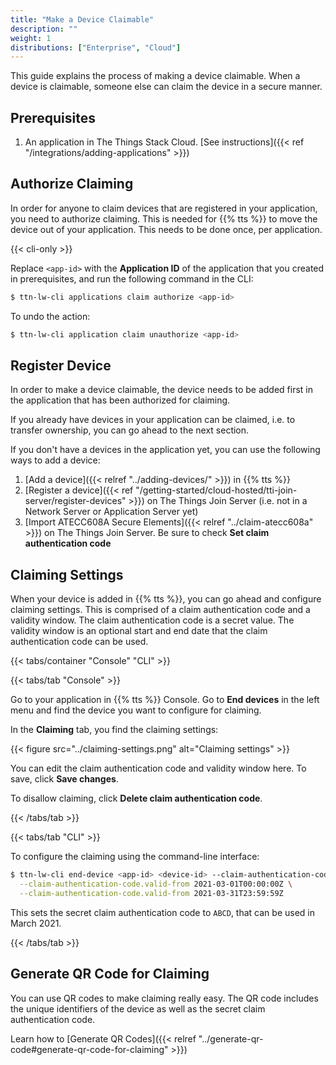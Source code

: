 ```yaml
---
title: "Make a Device Claimable"
description: ""
weight: 1
distributions: ["Enterprise", "Cloud"]
--- 
```


This guide explains the process of making a device claimable. When a device is claimable, someone else can claim the device in a secure manner.

<!--more-->

## Prerequisites

1. An application in The Things Stack Cloud. [See instructions]({{< ref "/integrations/adding-applications" >}})

## Authorize Claiming

In order for anyone to claim devices that are registered in your application, you need to authorize claiming. This is needed for {{% tts %}} to move the device out of your application. This needs to be done once, per application.

{{< cli-only >}}

Replace `<app-id>` with the **Application ID** of the application that you created in prerequisites, and run the following command in the CLI:

```bash
$ ttn-lw-cli applications claim authorize <app-id>
```

To undo the action:

```bash
$ ttn-lw-cli application claim unauthorize <app-id>
```

## Register Device

In order to make a device claimable, the device needs to be added first in the application that has been authorized for claiming.

If you already have devices in your application can be claimed, i.e. to transfer ownership, you can go ahead to the next section.

If you don't have a devices in the application yet, you can use the following ways to add a device:

1. [Add a device]({{< relref "../adding-devices/" >}}) in {{% tts %}}
2. [Register a device]({{< ref "/getting-started/cloud-hosted/tti-join-server/register-devices" >}}) on The Things Join Server (i.e. not in a Network Server or Application Server yet)
3. [Import ATECC608A Secure Elements]({{< relref "../claim-atecc608a" >}}) on The Things Join Server. Be sure to check **Set claim authentication code**

## Claiming Settings

When your device is added in {{% tts %}}, you can go ahead and configure claiming settings. This is comprised of a claim authentication code and a validity window. The claim authentication code is a secret value. The validity window is an optional start and end date that the claim authentication code can be used.

{{< tabs/container "Console" "CLI" >}}

{{< tabs/tab "Console" >}}

Go to your application in {{% tts %}} Console. Go to **End devices** in the left menu and find the device you want to configure for claiming.

In the **Claiming** tab, you find the claiming settings:

{{< figure src="../claiming-settings.png" alt="Claiming settings" >}}

You can edit the claim authentication code and validity window here. To save, click **Save changes**.

To disallow claiming, click **Delete claim authentication code**.

{{< /tabs/tab >}}

{{< tabs/tab "CLI" >}}

To configure the claiming using the command-line interface:

```bash
$ ttn-lw-cli end-device <app-id> <device-id> --claim-authentication-code.value ABCD \
  --claim-authentication-code.valid-from 2021-03-01T00:00:00Z \
  --claim-authentication-code.valid-from 2021-03-31T23:59:59Z
```

This sets the secret claim authentication code to `ABCD`, that can be used in March 2021.

{{< /tabs/tab >}}

## Generate QR Code for Claiming

You can use QR codes to make claiming really easy. The QR code includes the unique identifiers of the device as well as the secret claim authentication code.

Learn how to [Generate QR Codes]({{< relref "../generate-qr-code#generate-qr-code-for-claiming" >}})
